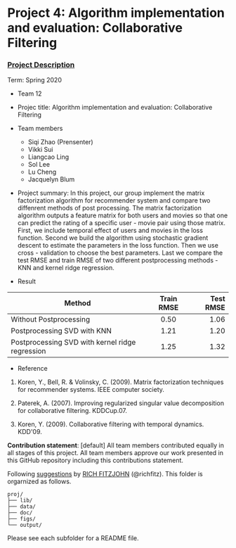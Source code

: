 # Project 4: Algorithm implementation and evaluation: Collaborative Filtering

### [Project Description](doc/project4_desc.md)

Term: Spring 2020

+ Team 12
+ Projec title: Algorithm implementation and evaluation: Collaborative Filtering
+ Team members
	+ Siqi Zhao (Prensenter)
	+ Vikki Sui
	+ Liangcao Ling
	+ Sol Lee
	+ Lu Cheng
    + Jacquelyn Blum

+ Project summary: In this project, our group implement the matrix factorization algorithm for recommender system and compare two diffenrent methods of post processing. The matrix factorization algorithm outputs a feature matrix for both users and movies so that one can predict the rating of a specific user - movie pair using those matrix. First, we include temporal effect of users and movies in the loss function. Second we build the algorithm using stochastic gradient descent to estimate the parameters in the loss function. Then we use cross - validation to choose the best parameters. Last we compare the test RMSE and train RMSE of two different postprocessing methods - KNN and kernel ridge regression. 
      
+ Result

| Method      | Train RMSE  | Test RMSE |
| ------------- |:-------------:| ------------:|
| Without Postprocessing      |   0.50   | 1.06  |
| Postprocessing SVD with KNN | 1.21 | 1.20   |
| Postprocessing SVD with kernel ridge regression | 1.25 | 1.32  |      
        
+ Reference    
              
1. Koren, Y., Bell, R. & Volinsky, C. (2009). Matrix factorization techniques for recommender systems. IEEE computer society.

2. Paterek, A. (2007). Improving regularized singular value decomposition for collaborative filtering. KDDCup.07.

3. Koren, Y. (2009). Collaborative filtering with temporal dynamics. KDD'09.

  

**Contribution statement**: [default] All team members contributed equally in all stages of this project. All team members approve our work presented in this GitHub repository including this contributions statement. 

Following [suggestions](http://nicercode.github.io/blog/2013-04-05-projects/) by [RICH FITZJOHN](http://nicercode.github.io/about/#Team) (@richfitz). This folder is orgarnized as follows.

```
proj/
├── lib/
├── data/
├── doc/
├── figs/
└── output/
```

Please see each subfolder for a README file.

